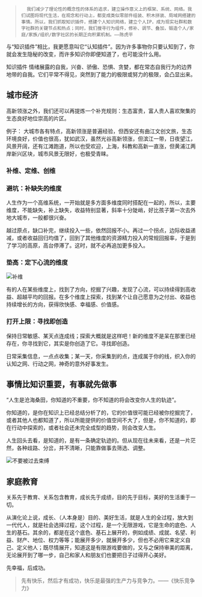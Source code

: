      
>       我们减少了理论性的概念性的体系的追求，建立操作意义上的框架、系统、网络。我们试图将现代生活，在观念和行动上，都变成类似零部件组装、积木拼装、局域网搭建的事情。所以，我们抓取知识插件，搭建个人知识网络，建立个人IP，成为现实社群和数字社群的关键节点和热点；同时，我们搜寻行为组件，修补、调节、叠加，锻造个人/家庭/家族/组织/数字社区的长期正向积累机制。——陈虎平

与“知识插件”相比，我更愿意叫它“认知插件”。因为许多事物你只要认知到了，你就会发生隐秘的改变，而许多知识你即便知道了，也可能没什么用。

知识插件
情绪展露的自我，兴奋、骄傲、恐惧、贪婪，都在常态自我行为的边界地带的自我。它们平常不得见，突然到了能力的极限或努力的极限，会凸显出来。



## 城市经济

高新领涨之外，我们还可以再提炼一个补充规则：生态富贵，富人贵人喜欢聚集的生态良好地位崇高的片区。

例子：
大城市各有特点，高新领涨是普遍经验，但西安还有曲江文创文旅，生态环境良好，价值也很高，犹如武汉，虽然光谷高新领涨，但滨江一带，日夜望江，风景开阔，还有江滩跑道，所以也受欢迎，上海，科教和高新一直涨，但黄浦江两岸新兴区块，城市风景无限好，也极受青睐。


### 补维、定维、创维

### 避坑：补缺失的维度

人生作为一个高维系统，一开始就是多方面多维度同时搭配在一起的，所以，主要维度，不能缺失，补上缺失，收益特别显著，斜率十分陡峭，好比孩子第一次去外地大城市，一般都很兴奋。  
 
越过原点，缺口补完，继续投入一些，依然回报不小。再过一个拐点，边际收益递减，或者收益回归均值了，回到了其他维度的资源精力投入的常规回报率，于是到了学习的高原，高台停滞了。这时，就不必再追加更多投入。

 ### 垫高：定下心流的维度
 
 ![补维](https://ftp.bmp.ovh/imgs/2021/03/adaabc6da85b092c.png)
 
有的人在某些维度上，找到了方向，挖掘了兴趣，发现了心流，可以持续得到高收益、超越平均的回报。在多个维度上探索，找到某个让自己愿意为之付出、收益也持续增长的方向，获得欣快感、幸福感、价值感。

### 打开上限：寻找即创造

保持日常敏感、某天点连成线；探索大概就是这样吧！新的维度不是呆在那里已经存在，你寻找到它，其实是你创造了它。寻找即创造。  
  
日常采集信息，一点点收集；某一天，你采集到的点，连成属于你的线，织入你的认知之网、行动之网，神奇的意外好事发生。

##  事情比知识重要，有事就先做事
“人生是沧海桑田，你知道的不重要，你不知道的将会改变你人生的轨迹”。

你知道的，是你在知识上已经总结分析了的，它的价值很可能已经被你挖掘完了，或者其他人也都知道了，所以所能提供的价值空间不大了，但是，你不知道的，即在行动中探索的，或者社会还未完全成型的趋势，则会改变人生。

人生回头去看，是知道的，是有一条确定轨迹的。但从现在往未来看，还是一片茫然，各种歧路、分岔，并不清晰，只能靠做事去筛选、调整。

![不要被过去束缚](https://ftp.bmp.ovh/imgs/2021/03/63e273ac8495d037.jpeg)


## 家庭教育

关系先于教育、关系包含教育，成长先于成绩，目的先于目标，美好的生活重于一切。

从演化论上说，成长、（人本身是）目的、美好生活，就是人生的全过程，放大到一代代人，就是社会选择过程，这个过程，是一个无限游戏，它是生命的底色、人生的基石。其余的，都是在这个底色、基石上展开的，例如成绩、成就、名望、利益、财产、地位、权力等等；能展开多少，就展开多少，但也不必用它来定义自己、定义他人；既尽情展开，知道这是有限游戏要做的，又与之保持审美的距离，无论展开到了哪一步，自己和家人和朋友们也要把日子过得开心美好。

先幸福，后成功。
> 先有快乐，然后才有成功，快乐是最强的生产力与竞争力。——《快乐竞争力》


